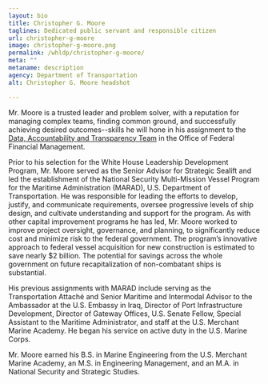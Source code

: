 ```yaml
---
layout: bio
title: Christopher G. Moore
taglines: Dedicated public servant and responsible citizen 
url: christopher-g-moore
image: christopher-g-moore.png
permalink: /whldp/christopher-g-moore/
meta: ""
metaname: description
agency: Department of Transportation
alt: Christopher G. Moore headshot

---
```

<p>Mr. Moore is a trusted leader and problem solver, with a reputation for managing complex teams, finding common ground, and successfully achieving desired outcomes--skills he will hone in his assignment to the <a href="https://www.performance.gov/CAP/leveragingdata/">Data, Accountability and Transparency Team</a> in the Office of Federal Financial Management.&nbsp;</p>
<p>Prior to his selection for the White House Leadership Development Program, Mr. Moore served as the Senior Advisor for Strategic Sealift and led the establishment of the National Security Multi-Mission Vessel Program for the Maritime Administration (MARAD), U.S. Department of Transportation. He was responsible for leading the efforts to develop, justify, and communicate requirements, oversee progressive levels of ship design, and cultivate understanding and support for the program. As with other capital improvement programs he has led, Mr. Moore worked to improve project oversight, governance, and planning, to significantly reduce cost and minimize risk to the federal government. The program&rsquo;s innovative approach to federal vessel acquisition for new construction is estimated to save nearly $2 billion. The potential for savings across the whole government on future recapitalization of non-combatant ships is substantial.</p>
<p>His previous assignments with MARAD include serving as the Transportation Attach&eacute; and Senior Maritime and Intermodal Advisor to the Ambassador at the U.S. Embassy in Iraq, Director of Port Infrastructure Development, Director of Gateway Offices, U.S. Senate Fellow, Special Assistant to the Maritime Administrator, and staff at the U.S. Merchant Marine Academy. He began his service on active duty in the U.S. Marine Corps.&nbsp;</p>
<p>Mr. Moore earned his B.S. in Marine Engineering from the U.S. Merchant Marine Academy, an M.S. in Engineering Management, and an M.A. in National Security and Strategic Studies.</p>